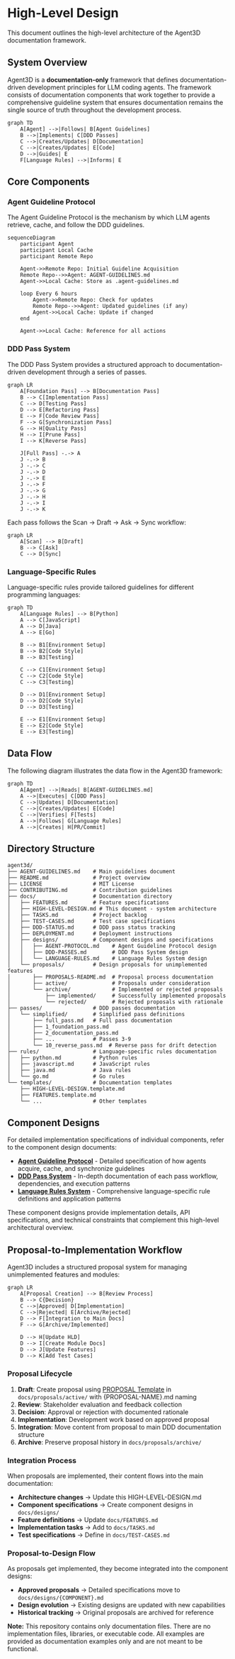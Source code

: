 # High-Level Design

This document outlines the high-level architecture of the Agent3D documentation framework.

## System Overview

Agent3D is a **documentation-only** framework that defines documentation-driven development principles for LLM coding agents. The framework consists of documentation components that work together to provide a comprehensive guideline system that ensures documentation remains the single source of truth throughout the development process.

```mermaid
graph TD
    A[Agent] -->|Follows| B[Agent Guidelines]
    B -->|Implements| C[DDD Passes]
    C -->|Creates/Updates| D[Documentation]
    C -->|Creates/Updates| E[Code]
    D -->|Guides| E
    F[Language Rules] -->|Informs| E
```

## Core Components

### Agent Guideline Protocol

The Agent Guideline Protocol is the mechanism by which LLM agents retrieve, cache, and follow the DDD guidelines.

```mermaid
sequenceDiagram
    participant Agent
    participant Local Cache
    participant Remote Repo

    Agent->>Remote Repo: Initial Guideline Acquisition
    Remote Repo-->>Agent: AGENT-GUIDELINES.md
    Agent->>Local Cache: Store as .agent-guidelines.md

    loop Every 6 hours
        Agent->>Remote Repo: Check for updates
        Remote Repo-->>Agent: Updated guidelines (if any)
        Agent->>Local Cache: Update if changed
    end

    Agent->>Local Cache: Reference for all actions
```

### DDD Pass System

The DDD Pass System provides a structured approach to documentation-driven development through a series of passes.

```mermaid
graph LR
    A[Foundation Pass] --> B[Documentation Pass]
    B --> C[Implementation Pass]
    C --> D[Testing Pass]
    D --> E[Refactoring Pass]
    E --> F[Code Review Pass]
    F --> G[Synchronization Pass]
    G --> H[Quality Pass]
    H --> I[Prune Pass]
    I --> K[Reverse Pass]

    J[Full Pass] -.-> A
    J -.-> B
    J -.-> C
    J -.-> D
    J -.-> E
    J -.-> F
    J -.-> G
    J -.-> H
    J -.-> I
    J -.-> K
```

Each pass follows the Scan → Draft → Ask → Sync workflow:

```mermaid
graph LR
    A[Scan] --> B[Draft]
    B --> C[Ask]
    C --> D[Sync]
```

### Language-Specific Rules

Language-specific rules provide tailored guidelines for different programming languages:

```mermaid
graph TD
    A[Language Rules] --> B[Python]
    A --> C[JavaScript]
    A --> D[Java]
    A --> E[Go]

    B --> B1[Environment Setup]
    B --> B2[Code Style]
    B --> B3[Testing]

    C --> C1[Environment Setup]
    C --> C2[Code Style]
    C --> C3[Testing]

    D --> D1[Environment Setup]
    D --> D2[Code Style]
    D --> D3[Testing]

    E --> E1[Environment Setup]
    E --> E2[Code Style]
    E --> E3[Testing]
```

## Data Flow

The following diagram illustrates the data flow in the Agent3D framework:

```mermaid
graph TD
    A[Agent] -->|Reads| B[AGENT-GUIDELINES.md]
    A -->|Executes| C[DDD Pass]
    C -->|Updates| D[Documentation]
    C -->|Creates/Updates| E[Code]
    C -->|Verifies| F[Tests]
    A -->|Follows| G[Language Rules]
    A -->|Creates| H[PR/Commit]
```

## Directory Structure

```
agent3d/
├── AGENT-GUIDELINES.md    # Main guidelines document
├── README.md              # Project overview
├── LICENSE                # MIT License
├── CONTRIBUTING.md        # Contribution guidelines
├── docs/                  # Documentation directory
│   ├── FEATURES.md        # Feature specifications
│   ├── HIGH-LEVEL-DESIGN.md # This document - system architecture
│   ├── TASKS.md           # Project backlog
│   ├── TEST-CASES.md      # Test case specifications
│   ├── DDD-STATUS.md      # DDD pass status tracking
│   ├── DEPLOYMENT.md      # Deployment instructions
│   ├── designs/           # Component designs and specifications
│   │   ├── AGENT-PROTOCOL.md    # Agent Guideline Protocol design
│   │   ├── DDD-PASSES.md        # DDD Pass System design
│   │   └── LANGUAGE-RULES.md    # Language Rules System design
│   └── proposals/         # Design proposals for unimplemented features
│       ├── PROPOSALS-README.md  # Proposal process documentation
│       ├── active/              # Proposals under consideration
│       └── archive/             # Implemented or rejected proposals
│           ├── implemented/     # Successfully implemented proposals
│           └── rejected/        # Rejected proposals with rationale
├── passes/                # DDD passes documentation
│   └── simplified/        # Simplified pass definitions
│       ├── full_pass.md   # Full pass documentation
│       ├── 1_foundation_pass.md
│       ├── 2_documentation_pass.md
│       ├── ...            # Passes 3-9
│       └── 10_reverse_pass.md  # Reverse pass for drift detection
├── rules/                 # Language-specific rules documentation
│   ├── python.md          # Python rules
│   ├── javascript.md      # JavaScript rules
│   ├── java.md            # Java rules
│   └── go.md              # Go rules
└── templates/             # Documentation templates
    ├── HIGH-LEVEL-DESIGN.template.md
    ├── FEATURES.template.md
    └── ...                # Other templates
```

## Component Designs

For detailed implementation specifications of individual components, refer to the component design documents:

- **[Agent Guideline Protocol](designs/AGENT-PROTOCOL.md)** - Detailed specification of how agents acquire, cache, and synchronize guidelines
- **[DDD Pass System](designs/DDD-PASSES.md)** - In-depth documentation of each pass workflow, dependencies, and execution patterns
- **[Language Rules System](designs/LANGUAGE-RULES.md)** - Comprehensive language-specific rule definitions and application patterns

These component designs provide implementation details, API specifications, and technical constraints that complement this high-level architectural overview.

## Proposal-to-Implementation Workflow

Agent3D includes a structured proposal system for managing unimplemented features and modules:

```mermaid
graph LR
    A[Proposal Creation] --> B[Review Process]
    B --> C{Decision}
    C -->|Approved| D[Implementation]
    C -->|Rejected| E[Archive/Rejected]
    D --> F[Integration to Main Docs]
    F --> G[Archive/Implemented]

    D --> H[Update HLD]
    D --> I[Create Module Docs]
    D --> J[Update Features]
    D --> K[Add Test Cases]
```

### Proposal Lifecycle
1. **Draft**: Create proposal using [PROPOSAL Template](../templates/PROPOSAL.template.md) in `docs/proposals/active/` with {PROPOSAL-NAME}.md naming
2. **Review**: Stakeholder evaluation and feedback collection
3. **Decision**: Approval or rejection with documented rationale
4. **Implementation**: Development work based on approved proposal
5. **Integration**: Move content from proposal to main DDD documentation structure
6. **Archive**: Preserve proposal history in `docs/proposals/archive/`

### Integration Process
When proposals are implemented, their content flows into the main documentation:
- **Architecture changes** → Update this HIGH-LEVEL-DESIGN.md
- **Component specifications** → Create component designs in `docs/designs/`
- **Feature definitions** → Update `docs/FEATURES.md`
- **Implementation tasks** → Add to `docs/TASKS.md`
- **Test specifications** → Define in `docs/TEST-CASES.md`

### Proposal-to-Design Flow
As proposals get implemented, they become integrated into the component designs:
- **Approved proposals** → Detailed specifications move to `docs/designs/{COMPONENT}.md`
- **Design evolution** → Existing designs are updated with new capabilities
- **Historical tracking** → Original proposals are archived for reference

**Note:** This repository contains only documentation files. There are no implementation files, libraries, or executable code. All examples are provided as documentation examples only and are not meant to be functional.
